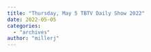 ```yaml
---
title: "Thursday, May 5 TBTV Daily Show 2022"
date: 2022-05-05
categories: 
  - "archives"
author: "millerj"
---
```



